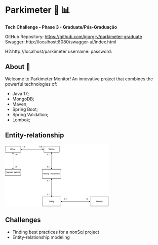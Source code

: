 # Parkimeter :car: :bar_chart:
**Tech Challenge - Phase 3 - Graduate/Pós-Graduação**

GitHub Repository: https://github.com/igorgrv/parkimeter-graduate
Swagger: http://localhost:8080/swagger-ui/index.html

H2:http://localhost/parkimeter
username: 
password: 

## About :book:

Welcome to Parkimeter Monitor! An innovative project that combines the powerful technologies of:

* Java 17;
* MongoDB;
* Maven; 
* Spring Boot;
* Spring Validation;
* Lombok;


## Entity-relationship

<img src="./Documents/Entities.png" alt="Entities" style="zoom: 50%;" />

## Challenges

* Finding best practices for a nonSql project
* Entity-relationship modeling
